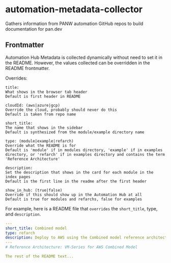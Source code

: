 # automation-metadata-collector
Gathers information from PANW automation GitHub repos to build documentation for pan.dev

## Frontmatter

Automation Hub Metadata is collected dynamically without need to set it in the
README. However, the values collected can be overridden in the README
frontmatter.

Overrides:
```
title:
What shows in the browser tab header
Default is first header in README

cloudId: (aws|azure|gcp)
Override the cloud, probably should never do this
Default is taken from repo name

short_title:
The name that shows in the sidebar
Default is synthesized from the module/example directory name

type: (module|example|refarch)
Override what the README is for
Default is 'module' if in modules directory, 'example' if in examples directory, or 'refarch' if in examples directory and contains the term 'Reference Architecture'

description:
Set the description that shows in the card for each module in the index pages
Default is the first line in the readme after the first header

show_in_hub: (true|false)
Override if this should show up in the Automation Hub at all
Default is true for modules and refarchs, false for examples
```

For example, here is a README file that `overrides` the `short_title`, type, and
`description`.

```yaml
---
short_title: Combined model
type: refarch
description: Deploy to AWS using the Combined model reference architecture
---
# Reference Architecture: VM-Series for AWS Combined Model

The rest of the README text...
```